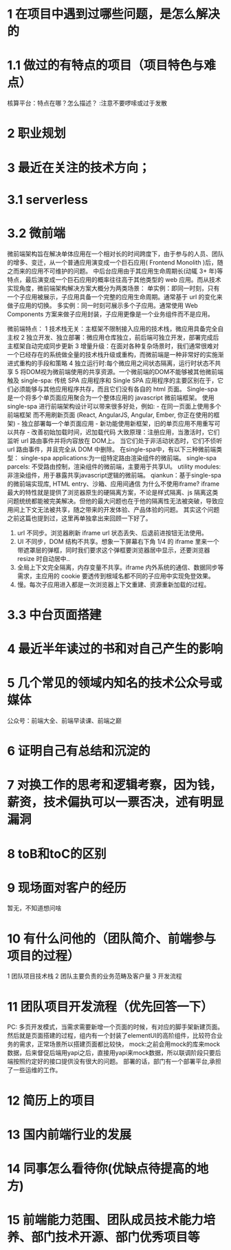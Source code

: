 # 1 在项目中遇到过哪些问题，是怎么解决的

# 1.1 做过的有特点的项目（项目特色与难点）
  核算平台：特点在哪？怎么描述？
  :注意不要啰嗦或过于发散
# 2 职业规划 
# 3 最近在关注的技术方向；
# 3.1 serverless
# 3.2 微前端
微前端架构旨在解决单体应用在一个相对长的时间跨度下，由于参与的人员、团队的增多、变迁，从一个普通应用演变成一个巨石应用( Frontend Monolith )后，随之而来的应用不可维护的问题。
中后台应用由于其应用生命周期长(动辄 3+ 年)等特点，最后演变成一个巨石应用的概率往往高于其他类型的 web 应用。而从技术实现角度，微前端架构解决方案大概分为两类场景：
单实例：即同一时刻，只有一个子应用被展示，子应用具备一个完整的应用生命周期。通常基于 url 的变化来做子应用的切换。
多实例：同一时刻可展示多个子应用。通常使用 Web Components 方案来做子应用封装，子应用更像是一个业务组件而不是应用。

微前端特点：
1 技术栈无关：主框架不限制接入应用的技术栈，微应用具备完全自主权
2 独立开发、独立部署：微应用仓库独立，前后端可独立开发，部署完成后主框架自动完成同步更新
3 增量升级：在面对各种复杂场景时，我们通常很难对一个已经存在的系统做全量的技术栈升级或重构，而微前端是一种非常好的实施渐进式重构的手段和策略
4 独立运行时:每个微应用之间状态隔离，运行时状态不共享
5 将DOM视为微前端使用的共享资源。一个微前端的DOM不能够被其他微前端触及
single-spa:
    传统 SPA 应用程序和 Single SPA 应用程序的主要区别在于，它们必须能够与其他应用程序共存，而且它们没有各自的 html 页面。
    Single-spa 是一个将多个单页面应用聚合为一个整体应用的 javascript 微前端框架。
    使用 single-spa 进行前端架构设计可以带来很多好处，例如:
      - 在同一页面上使用多个前端框架 而不用刷新页面 (React, AngularJS, Angular, Ember, 你正在使用的框架)
      - 独立部署每一个单页面应用
      - 新功能使用新框架，旧的单页应用不用重写可以共存
      - 改善初始加载时间，迟加载代码
    大致原理：注册应用，当激活时，它们监听 url 路由事件并将内容放在 DOM上。 当它们处于非活动状态时，它们不侦听 url 路由事件，并且完全从 DOM 中删除。
在single-spa中，有以下三种微前端类型：
  single-spa applications:为一组特定路由渲染组件的微前端。
  single-spa parcels: 不受路由控制，渲染组件的微前端，主要用于共享UI。
  utility modules: 非渲染组件，用于暴露共享javascript逻辑的微前端。
qiankun：基于single-spa的微前端实现库, HTML entry、沙箱、应用间通信
  为什么不使用iframe?
  iframe 最大的特性就是提供了浏览器原生的硬隔离方案，不论是样式隔离、js 隔离这类问题统统都能被完美解决。但他的最大问题也在于他的隔离性无法被突破，导致应用间上下文无法被共享，随之带来的开发体验、产品体验的问题。
  其实这个问题之前这篇也提到过，这里再单独拿出来回顾一下好了。
  1. url 不同步。浏览器刷新 iframe url 状态丢失、后退前进按钮无法使用。
  2. UI 不同步，DOM 结构不共享。想象一下屏幕右下角 1/4 的 iframe 里来一个带遮罩层的弹框，同时我们要求这个弹框要浏览器居中显示，还要浏览器 resize 时自动居中..
  3. 全局上下文完全隔离，内存变量不共享。iframe 内外系统的通信、数据同步等需求，主应用的 cookie 要透传到根域名都不同的子应用中实现免登效果。
  4. 慢。每次子应用进入都是一次浏览器上下文重建、资源重新加载的过程。
# 3.3 中台页面搭建
# 4 最近半年读过的书和对自己产生的影响
# 5 几个常见的领域内知名的技术公众号或媒体
公众号：前端大全、前端早读课、前端之巅
# 6 证明自己有总结和沉淀的
# 7 对换工作的思考和逻辑考察，因为钱，薪资，技术偏执可以一票否决，述有明显漏洞
# 8 toB和toC的区别
# 9 现场面对客户的经历 
暂无，不知道想问啥
# 10 有什么问他的（团队简介、前端参与项目的过程）
1 团队项目技术栈 
2 团队主要负责的业务范畴及客户量
3 开发流程
# 11 团队项目开发流程（优先回答一下）
PC: 多页开发模式，当需求需要新增一个页面的时候，有对应的脚手架新建页面。
    然后就是页面搭建的过程，组内有一个封装了elementUI的高阶组件，比较符合业务的需求，正常场景所以搭建页面都比较快，
    mock:之前会用mock的库来mock数据，后来督促后端用yapi之后，直接用yapi来mock数据，所以联调阶段只要后端按照约定好的接口提供没有很大的问题。
    部署的话，部门有一个部署平台,承担了一些运维的工作。

# 12 简历上的项目
# 13 国内前端行业的发展
# 14 同事怎么看待你(优缺点待提高的地方)
# 15 前端能力范围、团队成员技术能力培养、部门技术开源、部门优秀项目等